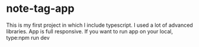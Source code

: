 # note-tag-app
This is my first project in which I include typescript. I used a lot of advanced libraries. App is full responsive.
If you want to run app on your local, type:npm run dev

